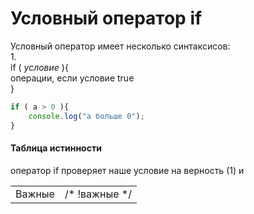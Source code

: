 # Условный оператор if

Условный оператор имеет несколько синтаксисов:  
1.  
if ( *условие* ){  
    операции, если условие true  
}  
```javascript
if ( a > 0 ){
    console.log("a больше 0"); 
}  
```  


#### Таблица истинности
оператор if проверяет наше условие на верность (1) и

|  |  |
|:---:|:---:|
| Важные | /* !важные */ |